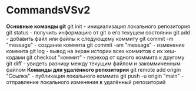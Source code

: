 # CommandsVSv2
**Основные команды git**
git init - инициализация локального репозитория
git status - получить информацию от git о его текущем состоянии
git add - добавить файл или файлы к следующему коммиту
git commit -m "message" - создание коммита
git commit -am "message" - изменение коммита
git log - вывод на экран истории всех коммитов с их хеш-кодами
git checkout "коммит" - переход от одного коммита к другому
git diff - увидеть разницу между текущим файлом и закоммиченным файлом
**Команды для удалённого репозитория**
git remote add origin "Ссылка" - публикация локального коммита
git push -u origin "main" - отправление локального изменения в удалённый репозиторий
